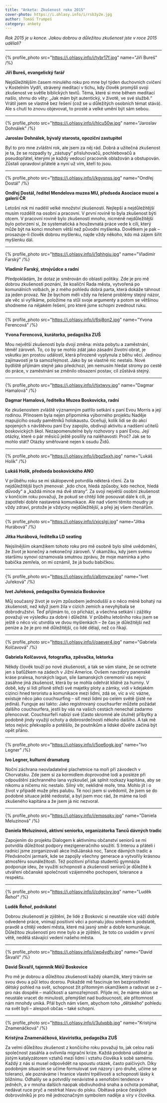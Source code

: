 ```yaml
---
title: "Anketa: Zkušenost roku 2015"
cover-photo: https://i.ohlasy.info/i/rsb3y2e.jpg
author: Tomáš Trumpeš
category: ankety
---
```


*Rok 2015 je u konce. Jakou dobrou a důležitou zkušenost jste v roce 2015 udělali?*

---

{% profile_photo src="https://i.ohlasy.info/i/tybr17f.jpg" name="Jiří Bureš" /%}

**Jiří Bureš, evangelický farář**

Nejdůležitějším časem minulého roku pro mne byl týden duchovních cvičení v Kostelním Vydří, strávený meditací v tichu, kdy člověk promýšlí svoji zkušenost ve světle biblických textů. Téma, které si mne během meditací našlo, shrnu do věty: „Jak mám být autentický, v životě, ve své službě.“ Vrátil jsem se vlastně bez řešení (což se u důležitých osobních témat stává). Ale s chutí to znovu objevovat, to prosté a velké umění být sám sebou.

---

{% profile_photo src="https://i.ohlasy.info/i/hlcu50w.jpg" name="Jaroslav Dohnálek" /%}

**Jaroslav Dohnálek, bývalý starosta, opoziční zastupitel**

Byl to pro mne zvláštní rok, ale jsem za něj rád. Dobrá a užitečná zkušenost je ta, že se rozpadly ty „zástupy“ přisluhovačů, pochlebovačů a pseudopřátel, kterými je každý vedoucí pracovník oblažován a obstupován. Zůstali opravdoví přátelé a nyní už vím, kteří to jsou.

---

{% profile_photo src="https://i.ohlasy.info/i/kgysnss.jpg" name="Ondřej Dostál" /%}

**Ondřej Dostál, ředitel Mendelova muzea MU, předseda Asociace muzeí a galerií ČR**

Letošní rok mi nadělil velké množství zkušeností. Nejlepší a nejdůležitější musím rozdělit na osobní a pracovní. V první rovině to byla zkušenost býti otcem. V pracovní rovině bylo zkušeností mnoho, nicméně nejdůležitější bylo potvrzení si, že systematická a houževnatá práce vede k cíli, který může být na konci mnohem větší než původní myšlenka. Dovětkem je pak – prosazuje-li člověk dobrou myšlenku, najde vždy někoho, kdo má zájem šířit myšlenku dál. 

---

{% profile_photo src="https://i.ohlasy.info/i/1qhhgju.jpg" name="Vladimír Farský" /%}

**Vladimír Farský, strojvůdce a radní**

Předpokládám, že dotaz je směrován do oblasti politiky. Zde je pro mě dobrou zkušeností poznání, že koaliční Rada města, vytvořená po komunálních volbách, je z mého pohledu dobrá parta, která dokáže táhnout za jeden provaz. Ne že bychom měli vždy na řešené problémy stejný názor, ale věc si vyříkáme, položíme na stůl svoje argumenty a potom se většinou shodneme na nějakém řešení, pro které jsme schopni zvednout ruku. 

---

{% profile_photo src="https://i.ohlasy.info/i/6sj8on2.jpg" name="Yvona Ferencová" /%}

**Yvona Ferencová, kurátorka, pedagožka ZUŠ**

Mou největší zkušeností byla dvojí změna: místa pobytu a zaměstnání, téměř zároveň. To, co by se mohlo zdát jako zásadní životní obrat, je vskutku jen prostou událostí, která přirozeně vyplynula z běhu věcí. Jedinou zajímavostí je ta samozřejmost. Jako by se vlastně nic nestalo. Nové bydliště přijímám stejně jako předchozí, jen nemusím hledat stromy po cestě do práce, v zaměstnání se změnilo obsazení postav, cíl zůstává stejný. 

---

{% profile_photo src="https://i.ohlasy.info/i/tjxtwvy.jpg" name="Dagmar Hamalová" /%}

**Dagmar Hamalová, ředitelka Muzea Boskovicka, radní**

Ke zkušenostem zvláště významným patřilo setkání s paní Evou Morris a její rodinou. Přínosem byla nejen připomínka výborného projektu Naděje mapujícího osudy pamětníků holokaustu. Oceňuji, kolik lidí se do akcí spojených s návštěvou paní Evy zapojilo, obdivuji aktivitu a nadšení učitelů boskovických škol. Nezapomenutelné byly rozhovory s paní Evou. Její otázky, které o pár měsíců ještě posílily na naléhavosti: Proč? Jak se to mohlo stát? Otázky směřované nejen k osudu Židů.

---

{% profile_photo src="https://i.ohlasy.info/i/bgz5xxh.jpg" name="Lukáš Holík" /%}

**Lukáš Holík, předseda boskovického ANO**

V průběhu roku se mi skálopevně potvrdila některá rčení. Za ta nejdůležitější bych jmenoval: „kdo chce, hledá způsoby, kdo nechce, hledá důvody“ a „každá mince má dvě strany“. Za svoji největší osobní zkušenost v končícím roku považuji, že pokud se chtějí lidé posouvat dále k cíli, je zapotřebí dobře nastavená komunikace. Ale nad všemi těmito moudry je vždy zdraví, protože je vždycky nejdůležitější, a přeji jej všem čtenářům.

---

{% profile_photo src="https://i.ohlasy.info/i/xjcslgi.jpg" name="Jitka Hurábová" /%}

**Jitka Hurábová, ředitelka LD seating**

Nejsilnějším okamžikem tohoto  roku pro mě osobně bylo silné uvědomění, že život je konečný a nekonečný zároveň. V okamžiku, kdy jsem svému staršímu synovi oznamovala smutnou zprávu, že moje maminka a jeho babička zemřela, on mi oznámil, že já budu babičkou.

---

{% profile_photo src="https://i.ohlasy.info/i/albmyzw.jpg" name="Ivet Juřeková" /%}

**Ivet Juřeková, pedagožka Gymnázia Boskovice**

Můj současný život je svým způsobem jednodušší a o něco méně bohatý na zkušenosti, než když jsem žila v cizích zemích a nevyhýbala se dobrodružství. Teď přijímám to, co přichází, a všechna setkání i zážitky považuji ve výsledku za dobré i důležité. V průběhu letošního roku jsem se ještě o něco víc utvrdila ve dvou myšlenkách – že čas je důležitější než peníze a že je pro mě důležitější, co lidé dělají, než co říkají.

---

{% profile_photo src="https://i.ohlasy.info/i/oaever4.jpg" name="Gabriela Kolčavová" /%}

**Gabriela Kolčavová, fotografka, zpěvačka, lektorka**

Někdy člověk touží po nové zkušenosti, a tak se vám stane, že se octnete jen s baťůžkem na zádech v Jižní Americe. Ovšem navzdory panenské kráse pralesa, horských lagun, síle šamanských ceremonií vás nejvíc zasáhne jiná zkušenost, která by se mohla odehrát klidně za humny. V době, kdy si lidi přísně střeží své majetky ploty a zámky, vidí v kdejakém cizinci hned teroristu a komunikace mezi lidmi, zdá se, víc a víc vázne, existuje něco jako couchsurfing – síť mezi lidmi po celém světě (jistě ne jediná). Funguje asi takto: Jako registrovaný couchsurfer můžete požádat dalšího couchsurfera, jestli by vás na vašich cestách nenechal zadarmo přenocovat. Couchsurfeři nabízí své (často skromné ale útulné) příbytky a podobně jindy využijí ochoty a dobrosrdečnosti někoho dalšího. A tak mě letos nejvíc překvapilo a potěšilo, že poutníkům a lidské důvěře začíná být opět přáno.

---

{% profile_photo src="https://i.ohlasy.info/i/5oe6ogk.jpg" name="Ivo Legner" /%}

**Ivo Legner, kulturní dramaturg**

Noční záchrana neovladatelné plachetnice na moři při závodech v Chorvatsku. Zde jsem si za kormidlem doprovodné lodi a posléze při odpouštění záchranného lana vyzkoušel, jak splnit rozkazy kapitána, aby se nikomu a ničemu nic nestalo. Silný vítr, neklidné moře, tma. Mohlo jít i o život v případě muže přes palubu. Té noci jsem si uvědomil, že jsem se do podobné situace ještě nedostal, a byl jsem moc rád, že máme na lodi zkušeného kapitána a že jsem já nic nezvoral.

---

{% profile_photo src="https://i.ohlasy.info/i/emqsqkv.jpg" name="Daniela Meluzínová" /%}

**Daniela Meluzínová, aktivní seniorka, organizátorka Tanců dávných tradic**

Zapojením do projektu Dialogem k aktivnímu občanství seniorů se mi potvrdila důležitost podpory mezigeneračního soužití. S Interou a přáteli i radnicí jsme zorganizovali akce IndiJánská noc, Tance dávných tradic a Předvánoční jarmark, kde se zapojily všechny generace a vytvořily krásnou atmosféru sounáležitosti. Též pozitivní přístup studentů gymnázia podporuje ideu, že využití schopností a zkušeností seniorů je důležité k utváření občanské společnosti vzájemného pochopení, tolerance a respektu.

---

{% profile_photo src="https://i.ohlasy.info/i/cdgcivy.jpg" name="Luděk Řehoř" /%}

**Luděk Řehoř, podnikatel**

Dobrou zkušeností je zjištění, že lidé z Boskovic si neustále více váží dobře odvedené práce, vnímají positivní věci a pomalu jdou směrem k podstatě, pravdě a chtějí vedení města, které má jasný směr a dobře komunikuje. Důležitou zkušeností pro mne bylo a je zjištění, že toto co uvádím v první větě, nedělá stávající vedení našeho města.

---

{% profile_photo src="https://i.ohlasy.info/i/wp4ydfv.jpg" name="David Škvařil" /%}

**David Škvařil, tajemník MěÚ Boskovice**

Pro mě je dobrou a důležitou zkušeností každý okamžik, který trávím se svou dvou a půl letou dcerou. Pokaždé mě fascinuje ten bezprostřední dětský pohled na svět, schopnost žít přítomným okamžikem a radovat se z – pro nás dospělé – maličkostí a samozřejmostí. Přijde mi, že máme sklon se neustále vracet do minulosti, přemýšlet nad budoucností, ale přítomnost nám mnohdy uniká. Přál bych nám všem, abychom toho „dětského“ pohledu na svět byli – alespoň občas – také schopni.

---

{% profile_photo src="https://i.ohlasy.info/i/3ulvpbb.jpg" name="Kristýna Znamenáčková" /%}

**Kristýna Znamenáčková, klavíristka, pedagožka ZUŠ**

Za velmi důležitou zkušenost z končícího roku považuji to, jak celou naši společnost zasáhla a ovlivnila migrační krize. Každá podobná událost je jistým katalyzátorem vztahů mezi lidmi i vztahu člověka k sobě samému. Každý z nás si musel odpovědět na spoustu otázek, často palčivých. Díky podobným situacím se učíme formulovat své názory i pro druhé, učíme se toleranci, ale poznáváme i hranice vlastní trpělivosti a schopnosti lásky k bližnímu. Odhalily se a potvrdily nenávistné a xenofobní tendence v jedněch, a v mnoha dalších naopak obdivuhodná snaha a ochota pomáhat, nedávat ruce pryč a nestrkat hlavu do písku. Obětavá práce českých dobrovolníků je pro mě jednoznačným symbolem naděje a víry v člověka.
